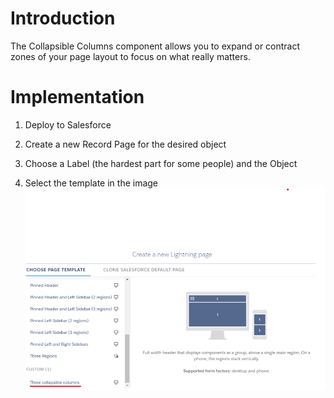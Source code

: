 # Introduction
The Collapsible Columns component allows you to expand or contract zones of your page layout to focus on what really matters.

# Implementation

1. Deploy to Salesforce

2. Create a new Record Page for the desired object 

3. Choose a Label (the hardest part for some people) and the Object 

4. Select the template in the image
![Collapsible Columns](images\collapsible-columns.png)


